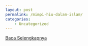 ```yaml
---
layout: post
permalink: /mimpi-hiu-dalam-islam/
categories:
    - Uncategorized
---
```


[Baca Selengkapnya](/03)